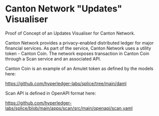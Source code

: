 # Canton Network "Updates" Visualiser

Proof of Concept of an Updates Visualiser for Canton Network.

Canton Network provides a privacy-enabled distributed ledger for major financial services. As part of the service, 
Canton Network uses a utility token - Canton Coin. The network exposes transaction in Canton Coin through a Scan service
and an associated API.

Canton Coin is an example of an Amulet token as defined by the models here:

https://github.com/hyperledger-labs/splice/tree/main/daml

Scan API is defined in OpenAPI format here:

https://github.com/hyperledger-labs/splice/blob/main/apps/scan/src/main/openapi/scan.yaml







